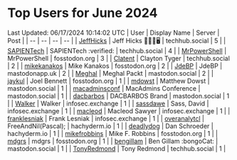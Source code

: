 # Top Users for June 2024
Last Updated: 06/17/2024 10:14:02 UTC
| User | Display Name | Server | Post |
| -- | -- | -- | -- |
| [JeffHicks](https://techhub.social/@JeffHicks) | Jeff Hicks 🐶🎼🍷🖥️ | techhub.social | 5 |
| [SAPIENTech](https://techhub.social/@SAPIENTech) | SAPIENTech :verified: | techhub.social | 4 |
| [MrPowerShell](https://fosstodon.org/@MrPowerShell) | MrPowerShell | fosstodon.org | 3 |
| [Clatent](https://techhub.social/@Clatent) | Clayton Tyger | techhub.social | 2 |
| [mikekanakos](https://fosstodon.org/@mikekanakos) | Mike Kanakos | fosstodon.org | 2 |
| [JdeBP](https://mastodonapp.uk/@JdeBP) | JdeBP | mastodonapp.uk | 2 |
| [Meghal](https://mastodon.social/@Meghal) | Meghal Packt | mastodon.social | 2 |
| [jaykul](https://fosstodon.org/@jaykul) | Joel Bennett | fosstodon.org | 1 |
| [mdowst](https://mastodon.social/@mdowst) | Matthew Dowst | mastodon.social | 1 |
| [macadminsconf](https://mastodon.social/@macadminsconf) | MacAdmins Conference | mastodon.social | 1 |
| [dacbarbos](https://mastodon.social/@dacbarbos) | DACBARBOS Brand | mastodon.social | 1 |
| [Walker](https://infosec.exchange/@Walker) | Walker | infosec.exchange | 1 |
| [sassdawe](https://infosec.exchange/@sassdawe) | Sass, David | infosec.exchange | 1 |
| [macleod](https://infosec.exchange/@macleod) | Macleod Sawyer | infosec.exchange | 1 |
| [franklesniak](https://infosec.exchange/@franklesniak) | Frank Lesniak | infosec.exchange | 1 |
| [overanalytcl](https://hachyderm.io/@overanalytcl) | FreeAndNil(Pascal); | hachyderm.io | 1 |
| [deadlydog](https://hachyderm.io/@deadlydog) | Dan Schroeder | hachyderm.io | 1 |
| [mikefrobbins](https://fosstodon.org/@mikefrobbins) | Mike F. Robbins | fosstodon.org | 1 |
| [mdgrs](https://fosstodon.org/@mdgrs) | mdgrs | fosstodon.org | 1 |
| [bengillam](https://mastodon.social/@bengillam) | Ben Gillam :bongoCat: | mastodon.social | 1 |
| [TonyRedmond](https://techhub.social/@TonyRedmond) | Tony Redmond | techhub.social | 1 |
